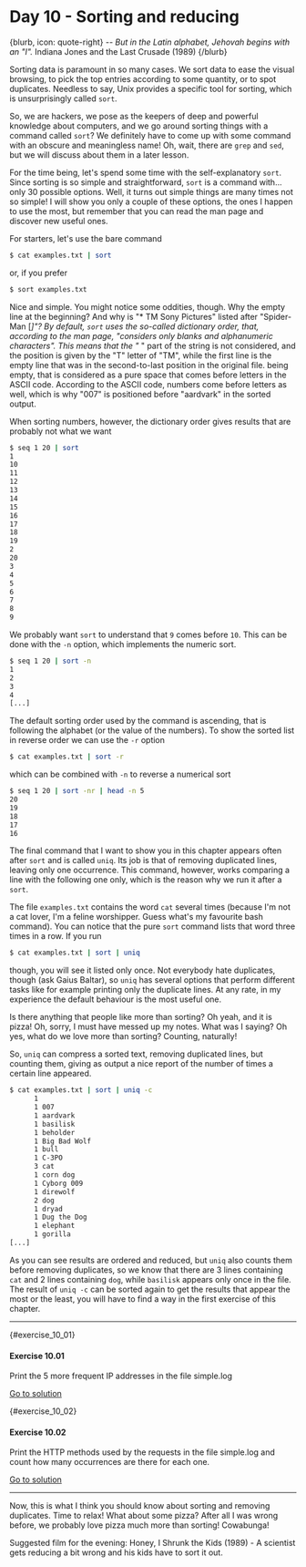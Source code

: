 # Day 10 - Sorting and reducing

{blurb, icon: quote-right}
-- _But in the Latin alphabet, Jehovah begins with an "I"._
Indiana Jones and the Last Crusade (1989)
{/blurb}

Sorting data is paramount in so many cases. We sort data to ease the visual browsing, to pick the top entries according to some quantity, or to spot duplicates. Needless to say, Unix provides a specific tool for sorting, which is unsurprisingly called `sort`.

So, we are hackers, we pose as the keepers of deep and powerful knowledge about computers, and we go around sorting things with a command called `sort`? We definitely have to come up with some command with an obscure and meaningless name! Oh, wait, there are `grep` and `sed`, but we will discuss about them in a later lesson.

For the time being, let's spend some time with the self-explanatory `sort`. Since sorting is so simple and straightforward, `sort` is a command with... only 30 possible options. Well, it turns out simple things are many times not so simple! I will show you only a couple of these options, the ones I happen to use the most, but remember that you can read the man page and discover new useful ones.

For starters, let's use the bare command

``` sh
$ cat examples.txt | sort
```

or, if you prefer

``` sh
$ sort examples.txt
```

Nice and simple. You might notice some oddities, though. Why the empty line at the beginning? And why is "* TM Sony Pictures" listed after "Spider-Man [*]"? By default, `sort` uses the so-called _dictionary order_, that, according to the man page, "considers only blanks and alphanumeric characters". This means that the "* " part of the string is not considered, and the position is given by the "T" letter of "TM", while the first line is the empty line that was in the second-to-last position in the original file. being empty, that is considered as a pure space that comes before letters in the ASCII code. According to the ASCII code, numbers come before letters as well, which is why "007" is positioned before "aardvark" in the sorted output.

When sorting numbers, however, the dictionary order gives results that are probably not what we want

``` sh
$ seq 1 20 | sort
1
10
11
12
13
14
15
16
17
18
19
2
20
3
4
5
6
7
8
9
```

We probably want `sort` to understand that `9` comes before `10`. This can be done with the `-n` option, which implements the numeric sort.

``` sh
$ seq 1 20 | sort -n
1
2
3
4
[...]
```

The default sorting order used by the command is ascending, that is following the alphabet (or the value of the numbers). To show the sorted list in reverse order we can use the `-r` option

``` sh
$ cat examples.txt | sort -r
```

which can be combined with `-n` to reverse a numerical sort

``` sh
$ seq 1 20 | sort -nr | head -n 5
20
19
18
17
16
```

The final command that I want to show you in this chapter appears often after `sort` and is called `uniq`. Its job is that of removing duplicated lines, leaving only one occurrence. This command, however, works comparing a line with the following one only, which is the reason why we run it after a `sort`.

The file `examples.txt` contains the word `cat` several times (because I'm not a cat lover, I'm a feline worshipper. Guess what's my favourite bash command). You can notice that the pure `sort` command lists that word three times in a row. If you run

``` sh
$ cat examples.txt | sort | uniq
```

though, you will see it listed only once. Not everybody hate duplicates, though (ask Gaius Baltar), so `uniq` has several options that perform different tasks like for example printing only the duplicate lines. At any rate, in my experience the default behaviour is the most useful one.

Is there anything that people like more than sorting? Oh yeah, and it is pizza! Oh, sorry, I must have messed up my notes. What was I saying? Oh yes, what do we love more than sorting? Counting, naturally!

So, `uniq` can compress a sorted text, removing duplicated lines, but counting them, giving as output a nice report of the number of times a certain line appeared.

``` sh
$ cat examples.txt | sort | uniq -c
      1 
      1 007
      1 aardvark
      1 basilisk
      1 beholder
      1 Big Bad Wolf
      1 bull
      1 C-3PO
      3 cat
      1 corn dog
      1 Cyborg 009
      1 direwolf
      2 dog
      1 dryad
      1 Dug the Dog
      1 elephant
      1 gorilla
[...]
```

As you can see results are ordered and reduced, but `uniq` also counts them before removing duplicates, so we know that there are 3 lines containing `cat` and 2 lines containing `dog`, while `basilisk` appears only once in the file. The result of `uniq -c` can be sorted again to get the results that appear the most or the least, you will have to find a way in the first exercise of this chapter.

* * *


{#exercise_10_01}
#### Exercise 10.01
Print the 5 more frequent IP addresses in the file simple.log

[Go to solution](#solution_10_01)

{#exercise_10_02}
#### Exercise 10.02
Print the HTTP methods used by the requests in the file simple.log and count how many occurrences are there for each one.

[Go to solution](#solution_10_02)


* * *

Now, this is what I think you should know about sorting and removing duplicates. Time to relax! What about some pizza? After all I was wrong before, we probably love pizza much more than sorting! Cowabunga!

Suggested film for the evening: Honey, I Shrunk the Kids (1989) - A scientist gets reducing a bit wrong and his kids have to sort it out.